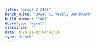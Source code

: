 ```yaml
---
title: "mssql 2 2401"
bench_suite: "20w45 CI Weekly Benchmark"
build_number: "2401"
dbprofile: "mssql"
classifier: ""
date: 2020-11-02T04:41:04
type: "bench"
---
```

